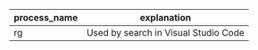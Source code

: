 | process_name | explanation |
| ------------ | ----------- |
| rg | Used by search in Visual Studio Code |
